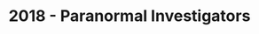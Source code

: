 ---
layout: post
title: 2018 - Paranormal Investigators
image: assets/images/2018-main.jpg
previous: true
order: 4
---